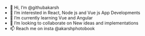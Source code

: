 - 👋 Hi, I’m @githubakarsh
- 👀 I’m interested in React, Node js and Vue js App Developments
- 🌱 I’m currently learning Vue and Angular
- 💞️ I’m looking to collaborate on New ideas and implementations
- 📫 Reach me on insta @akarshphotobook

<!---
githubakarsh/githubakarsh is a ✨ special ✨ repository because its `README.md` (this file) appears on your GitHub profile.
You can click the Preview link to take a look at your changes.
--->
